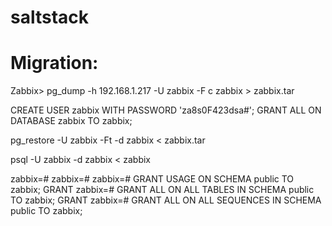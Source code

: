 # saltstack


# Migration:
Zabbix>
pg_dump -h 192.168.1.217 -U zabbix -F c zabbix > zabbix.tar



CREATE USER zabbix WITH PASSWORD 'za8s0F423dsa#';
GRANT ALL ON DATABASE zabbix TO zabbix;

pg_restore -U zabbix -Ft -d zabbix < zabbix.tar


psql -U zabbix -d zabbix < zabbix

zabbix=# 
zabbix=# 
zabbix=# GRANT USAGE ON SCHEMA public TO zabbix;
GRANT
zabbix=# GRANT ALL ON ALL TABLES IN SCHEMA public TO zabbix;
GRANT
zabbix=# GRANT ALL ON ALL SEQUENCES IN SCHEMA public TO zabbix;
